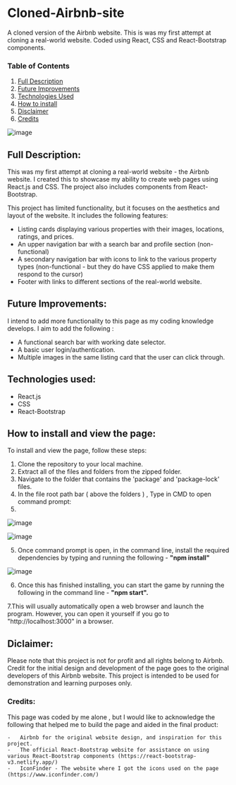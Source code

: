# Cloned-Airbnb-site
A cloned version of the Airbnb website. This is was my first attempt at cloning a real-world website. Coded using React, CSS and React-Bootstrap components.

### Table of Contents
1. [Full Description](#program-description)
2. [Future Improvements](#future-improvements)
3. [Technologies Used](#technologies)
4. [How to install](#how-to-install)
5. [Disclaimer](#disclaimer)
6. [Credits](#credits)
 


![image](https://user-images.githubusercontent.com/123034061/220369317-a9d1bf50-73bd-4321-affc-25bdbd99d6f5.png)



## Full Description: <a name="program-description"/>
This was my first attempt at cloning a real-world website - the Airbnb website. I created this to showcase my ability to create web pages using React.js and CSS. The project also includes components from React-Bootstrap.

This project has limited functionality, but it focuses on the aesthetics and layout of the website. It includes the following features:

- Listing cards displaying various properties with their images, locations, ratings, and prices.
- An upper navigation bar with a search bar and profile section (non-functional)
- A secondary navigation bar with icons to link to the various property types (non-functional - but they do have CSS applied to make them respond to the cursor)
- Footer with links to different sections of the real-world website.

## Future Improvements:<a name="future-improvements"/>
I intend to add more functionality to this page as my coding knowledge develops. 
I aim to add the following :
- A functional search bar with working date selector. 
- A basic user login/authentication.
- Multiple images in the same listing card that the user can click through.

## Technologies used:<a name="technologies"/>
- React.js
- CSS
- React-Bootstrap

## How to install and view the page: <a name="how-to-install"/>
To install and view the page, follow these steps:

1. Clone the repository to your local machine. 
2. Extract all of the files and folders from the zipped folder.
3. Navigate to the folder that contains the 'package' and 'package-lock' files. 
4. In the file root path bar ( above the folders ) , Type in CMD to open command prompt: 
5. 
![image](https://user-images.githubusercontent.com/123034061/220369949-febe92f6-adf6-465f-b492-18a8c9a25f43.png)

![image](https://user-images.githubusercontent.com/123034061/220370249-e95b3074-9c7d-4a98-aebb-844a3782ef28.png)

5. Once command prompt is open, in the command line, install the required dependencies by typing and running the following -  **"npm install"** 

![image](https://user-images.githubusercontent.com/123034061/220371237-f24d3dae-ed52-478a-a7fb-de0ca27d6bea.png)

6. Once this has finished installing, you can start the game by running the following in the command line -  **"npm start".**

7.This will usually automatically open a web browser and launch the program. However, you can open it yourself if you go to "http://localhost:3000" in a browser.


## Diclaimer:<a name="disclaimer"/>
Please note that this project is not for profit and all rights belong to Airbnb. Credit for the initial design and development of the page goes to the original developers of this Airbnb website. 
This project is intended to be used for demonstration and learning purposes only.


### Credits:<a name="credits"/>
This page was coded by me alone , but I would like to acknowledge the following that helped me to build the page and aided in the final product:

    -   Airbnb for the original website design, and inspiration for this project. 
    -   The official React-Bootstrap website for assistance on using various React-Bootstrap components (https://react-bootstrap-v3.netlify.app/)
    -   IconFinder - The website where I got the icons used on the page (https://www.iconfinder.com/)
